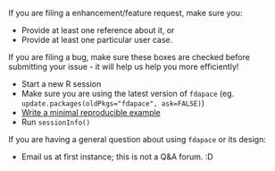 If you are filing a enhancement/feature request, make sure you:

- Provide at least one reference about it, or
- Provide at least one particular user case.

If you are filing a bug, make sure these boxes are checked before submitting your issue - it will help us help you more efficiently!

- Start a new R session
- Make sure you are using the latest version of `fdapace` (eg. `update.packages(oldPkgs="fdapace", ask=FALSE)`)
- [Write a minimal reproducible example](http://stackoverflow.com/a/5963610)
- Run `sessionInfo()`

If you are having a general question about using `fdapace` or its design:

- Email us at first instance; this is not a Q&A forum. :D
